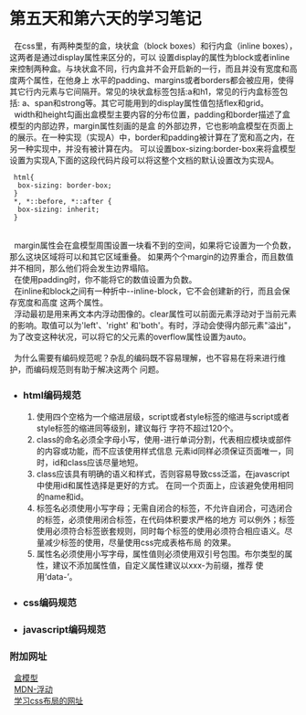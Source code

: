 # 第五天和第六天的学习笔记
  &nbsp;&nbsp;在css里，有两种类型的盒，块状盒（block boxes）和行内盒（inline boxes），这两者是通过display属性来区分的，可以
  设置display的属性为block或者inline来控制两种盒。与块状盒不同，行内盒并不会开启新的一行，而且并没有宽度和高度两个属性，在他身上
  水平的padding、margins或者borders都会被应用，使得其它行内元素与它间隔开。常见的块状盒标签包括:a和h1，常见的行内盒标签包括:
  a、span和strong等。其它可能用到的display属性值包括flex和grid。
  <br>&nbsp;&nbsp;width和height勾画出盒模型主要内容的分布位置，padding和border描述了盒模型的内部边界，margin属性刻画的是盒
  的外部边界，它也影响盒模型在页面上的展示。在一种实现（实现A）中，border和padding被计算在了宽和高之内，在另一种实现中，并没有被计算在内。
  可以设置box-sizing:border-box来将盒模型设置为实现A,下面的这段代码片段可以将这整个文档的默认设置改为实现A。  
  ```
   html{
    box-sizing: border-box;
   }
   *, *::before, *::after {
    box-sizing: inherit;
   }
  ```
  <br>&nbsp;&nbsp;margin属性会在盒模型周围设置一块看不到的空间，如果将它设置为一个负数，那么这块区域将可以和其它区域重叠。
  如果两个个margin的边界重合，而且数值并不相同，那么他们将会发生边界塌陷。
  <br>&nbsp;&nbsp;在使用padding时，你不能将它的数值设置为负数。
  <br>&nbsp;&nbsp;在inline和block之间有一种折中--inline-block，它不会创建新的行，而且会保存宽度和高度
  这两个属性。
  <br>&nbsp;&nbsp;浮动最初是用来再文本内浮动图像的。clear属性可以前面元素浮动对于当前元素的影响。取值可以为'left'、'right'
  和'both'。有时，浮动会使得内部元素"溢出"，为了改变这种状况，可以将它的父元素的overflow属性设置为auto。
  <br>
  <br>&nbsp;&nbsp;为什么需要有编码规范呢？杂乱的编码既不容易理解，也不容易在将来进行维护，而编码规范则有助于解决这两个
  问题。
  * ### html编码规范<br>
    1. 使用四个空格为一个缩进层级，script或者style标签的缩进与script或者style标签的缩进同等级别，建议每行
    字符不超过120个。
    2. class的命名必须全字母小写，使用-进行单词分割，代表相应模块或部件的内容或功能，而不应该使用样式信息
    元素id同样必须保证页面唯一，同时，id和class应该尽量地短。
    3. class应该具有明确的语义和样式，否则容易导致css泛滥，在javascript中使用id和属性选择是更好的方式。
    在同一个页面上，应该避免使用相同的name和id。
    4. 标签名必须使用小写字母；无需自闭合的标签，不允许自闭合，可选闭合的标签，必须使用闭合标签，在代码体积要求严格的地方
    可以例外；标签使用必须符合标签嵌套规则，同时每个标签的使用必须符合相应语义。尽量减少标签的使用，尽量使用css完成表格布局
    的效果。
    5. 属性名必须使用小写字母，属性值则必须使用双引号包围。布尔类型的属性，建议不添加属性值，自定义属性建议以xxx-为前缀，推荐
    使用‘data-’。
  * ### css编码规范
  * ### javascript编码规范
### 附加网址
&nbsp;&nbsp;[盒模型](https://developer.mozilla.org/en-US/docs/Learn/CSS/Building_blocks/The_box_model)
<br>&nbsp;&nbsp;[MDN-浮动](https://developer.mozilla.org/zh-CN/docs/<>Learn/CSS/CSS_layout/Floats)
<br>&nbsp;&nbsp;[学习css布局的网址](http://zh.learnlayout.com/)


